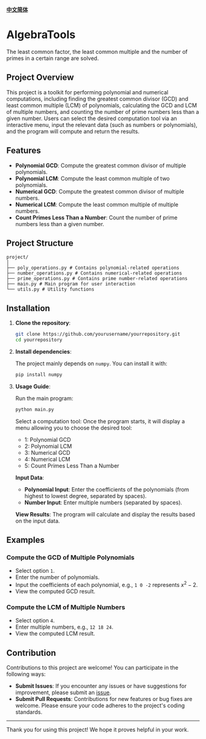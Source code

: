 [**中文简体**](./README.zh-CN.md)
# AlgebraTools
The least common factor, the least common multiple and the number of primes in a certain range are solved.

## Project Overview

This project is a toolkit for performing polynomial and numerical computations, including finding the greatest common divisor (GCD) and least common multiple (LCM) of polynomials, calculating the GCD and LCM of multiple numbers, and counting the number of prime numbers less than a given number. Users can select the desired computation tool via an interactive menu, input the relevant data (such as numbers or polynomials), and the program will compute and return the results.

## Features

- **Polynomial GCD**: Compute the greatest common divisor of multiple polynomials.
- **Polynomial LCM**: Compute the least common multiple of two polynomials.
- **Numerical GCD**: Compute the greatest common divisor of multiple numbers.
- **Numerical LCM**: Compute the least common multiple of multiple numbers.
- **Count Primes Less Than a Number**: Count the number of prime numbers less than a given number.

## Project Structure
```
project/
│
├── poly_operations.py # Contains polynomial-related operations
├── number_operations.py # Contains numerical-related operations
├── prime_operations.py # Contains prime number-related operations
├── main.py # Main program for user interaction
└── utils.py # Utility functions
```

## Installation

1. **Clone the repository**:
    ```bash
    git clone https://github.com/yourusername/yourrepository.git
    cd yourrepository
    ```
   
2. **Install dependencies**:

    The project mainly depends on `numpy`. You can install it with:
    ```bash
    pip install numpy
    ```
   
3. **Usage Guide**:

    Run the main program:
    ```bash
    python main.py
    ```
   
    Select a computation tool: Once the program starts, it will display a menu allowing you to choose the desired tool:

    - 1: Polynomial GCD
    - 2: Polynomial LCM
    - 3: Numerical GCD
    - 4: Numerical LCM
    - 5: Count Primes Less Than a Number

    **Input Data**:
    
    - **Polynomial Input**: Enter the coefficients of the polynomials (from highest to lowest degree, separated by spaces).
    - **Number Input**: Enter multiple numbers (separated by spaces).

    **View Results**: The program will calculate and display the results based on the input data.

## Examples

### Compute the GCD of Multiple Polynomials

- Select option `1`.
- Enter the number of polynomials.
- Input the coefficients of each polynomial, e.g., `1 0 -2` represents $x^2 - 2$.
- View the computed GCD result.

### Compute the LCM of Multiple Numbers

- Select option `4`.
- Enter multiple numbers, e.g., `12 18 24`.
- View the computed LCM result.

## Contribution

Contributions to this project are welcome! You can participate in the following ways:

- **Submit Issues**: If you encounter any issues or have suggestions for improvement, please submit an [issue](https://github.com/yourusername/yourrepository/issues).
- **Submit Pull Requests**: Contributions for new features or bug fixes are welcome. Please ensure your code adheres to the project's coding standards.

---

Thank you for using this project! We hope it proves helpful in your work.
